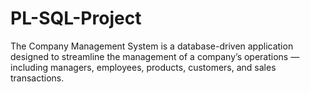 # PL-SQL-Project
The Company Management System is a database-driven application designed to streamline the management of a company’s operations — including managers, employees, products, customers, and sales transactions.

